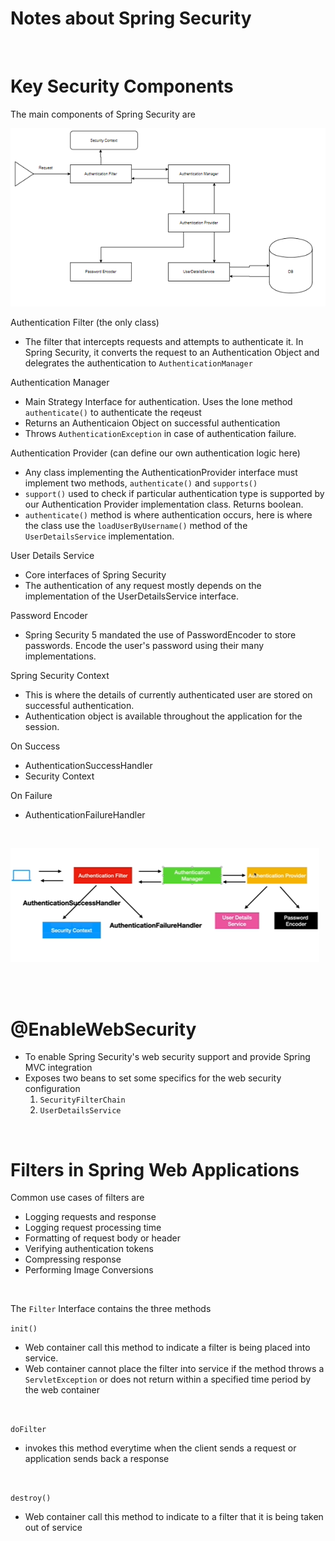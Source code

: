 # Notes about Spring Security

<br>

# Key Security Components

The main components of Spring Security are

![plot](../images/spring_security_flow.png)

Authentication Filter (the only class)

- The filter that intercepts requests and attempts to authenticate it. In
  Spring Security, it converts the request to an Authentication Object and
  delegrates the authentication to `AuthenticationManager`

Authentication Manager

- Main Strategy Interface for authentication. Uses the lone method
  `authenticate()` to authenticate the reqeust
- Returns an Authenticaion Object on successful authentication
- Throws `AuthenticationException` in case of authentication failure.

Authentication Provider (can define our own authentication logic here)

- Any class implementing the AuthenticationProvider interface must implement
  two methods, `authenticate()` and `supports()`
- `support()` used to check if particular authentication type is supported
  by our Authentication Provider implementation class. Returns boolean.
- `authenticate()` method is where authentication occurs, here is where the
  class use the `loadUserByUsername()` method of the `UserDetailsService`
  implementation.

User Details Service

- Core interfaces of Spring Security
- The authentication of any request mostly depends on the implementation of
  the UserDetailsService interface.

Password Encoder

- Spring Security 5 mandated the use of PasswordEncoder to store passwords.
  Encode the user's password using their many implementations.

Spring Security Context

- This is where the details of currently authenticated user are stored on
  successful authentication.
- Authentication object is available throughout the application for the session.

On Success

- AuthenticationSuccessHandler
- Security Context

On Failure

- AuthenticationFailureHandler

<br>

![plot](../images/security_flow.png)

<br>
<br>

# @EnableWebSecurity
- To enable Spring Security's web security support and provide Spring MVC 
  integration
- Exposes two beans to set some specifics for the web security configuration
  1. `SecurityFilterChain`
  2. `UserDetailsService`


<br>

# Filters in Spring Web Applications

Common use cases of filters are
- Logging requests and response
- Logging request processing time
- Formatting of request body or header
- Verifying authentication tokens
- Compressing response
- Performing Image Conversions

<br>

The `Filter` Interface contains the three methods

`init()`
- Web container call this method to indicate a filter is being placed into 
  service.
- Web container cannot place the filter into service if the method throws a 
  `ServletException` or does not return within a specified time period by 
  the web container

<br>

`doFilter`
- invokes this method everytime when the client sends a request or 
  application sends back a response

<br>

`destroy()`
- Web container call this method to indicate to a filter that it is being 
  taken out of service






























